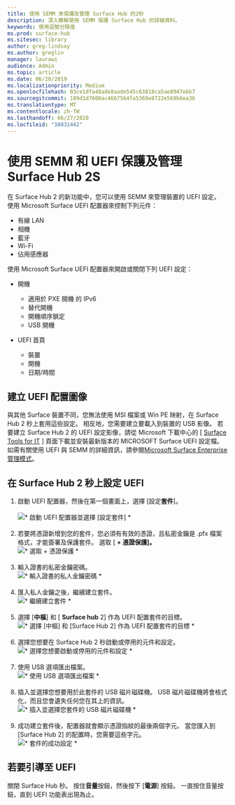 ```yaml
---
title: 使用 SEMM 來保護及管理 Surface Hub 的2秒
description: 深入瞭解使用 SEMM 保護 Surface Hub 的詳細資料。
keywords: 使用逗號分隔值
ms.prod: surface-hub
ms.sitesec: library
author: greg-lindsay
ms.author: greglin
manager: laurawi
audience: Admin
ms.topic: article
ms.date: 06/20/2019
ms.localizationpriority: Medium
ms.openlocfilehash: 03ce1dfa48ade8aade545c63818ca5ae8947e6b7
ms.sourcegitcommit: 109d1d7608ac4667564fa5369e8722e569b8ea36
ms.translationtype: MT
ms.contentlocale: zh-TW
ms.lasthandoff: 06/27/2020
ms.locfileid: "10831442"
---
```

# 使用 SEMM 和 UEFI 保護及管理 Surface Hub 2S

在 Surface Hub 2 的新功能中，您可以使用 SEMM 來管理裝置的 UEFI 設定。
使用 Microsoft Surface UEFI 配置器來控制下列元件：

- 有線 LAN
- 相機
- 藍牙
- Wi-Fi
- 佔用感應器

使用 Microsoft Surface UEFI 配置器來開啟或關閉下列 UEFI 設定：

- 開機

    - 適用於 PXE 開機 的 IPv6
    - 替代開機
    - 開機順序鎖定
    - USB 開機
- UEFI 首頁

    - 裝置
    - 開機
    - 日期/時間

## 建立 UEFI 配置圖像

與其他 Surface 裝置不同，您無法使用 MSI 檔案或 Win PE 映射，在 Surface Hub 2 秒上套用這些設定。 相反地，您需要建立要載入到裝置的 USB 影像。 若要建立 Surface Hub 2 的 UEFI 設定影像，請從 Microsoft 下載中心的 [ [Surface Tools for IT](https://www.microsoft.com/download/details.aspx?id=46703) ] 頁面下載並安裝最新版本的 MICROSOFT Surface UEFI 設定檔。 如需有關使用 UEFI 與 SEMM 的詳細資訊，請參閱[Microsoft Surface Enterprise 管理模式](https://docs.microsoft.com/surface/surface-enterprise-management-mode)。

## 在 Surface Hub 2 秒上設定 UEFI

1. 啟動 UEFI 配置器，然後在第一個畫面上，選擇 [設定**套件**]。<br><br>
![* 啟動 UEFI 配置器並選擇 [設定套件] *](images/sh2-uefi1.png) <br> <br>
2. 若要將憑證新增到您的套件，您必須有有效的憑證，且私密金鑰是 .pfx 檔案格式，才能簽署及保護套件。 選取 [ **+ 憑證保護]。** <br>
![* 選取 + 憑證保護 *](images/sh2-uefi2.png) <br><br>
3. 輸入證書的私密金鑰密碼。<br>
![* 輸入證書的私人金鑰密碼 *](images/sh2-uefi3.png) <br><br>
4. 匯入私人金鑰之後，繼續建立套件。<br>
![* 繼續建立套件 *](images/sh2-uefi4.png) <br><br>
5. 選擇 [**中樞**] 和 [ **Surface hub** 2] 作為 UEFI 配置套件的目標。<br>
![* 選擇 [中樞] 和 [Surface Hub 2] 作為 UEFI 配置套件的目標 *](images/sh2-uefi5.png) <br><br>
6. 選擇您想要在 Surface Hub 2 秒啟動或停用的元件和設定。<br>
![* 選擇您想要啟動或停用的元件和設定 *](images/sh2-uefi6.png) <br><br>
7. 使用 USB 選項匯出檔案。<br>
![* 使用 USB 選項匯出檔案 *](images/sh2-uefi8.png) <br><br>
8. 插入並選擇您想要用於此套件的 USB 磁片磁碟機。 USB 磁片磁碟機將會格式化，而且您會遺失任何您在其上的資訊。<br>
![* 插入並選擇您套件的 USB 磁片磁碟機 *](images/sh2-uefi9.png) <br><br>
9. 成功建立套件後，配置器就會顯示憑證指紋的最後兩個字元。 當您匯入到 [Surface Hub 2] 的配置時，您需要這些字元。<br>
![* 套件的成功設定 *](images/sh2-uefi10.png) <br>

## 若要引導至 UEFI

關閉 Surface Hub 秒。 按住**音量**按鈕，然後按下 [**電源**] 按鈕。 一直按住音量按鈕，直到 UEFI 功能表出現為止。
